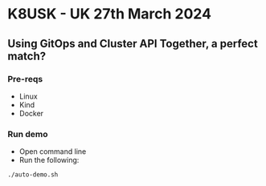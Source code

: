 # K8USK - UK 27th March 2024

## Using GitOps and Cluster API Together, a perfect match?

### Pre-reqs

- Linux
- Kind
- Docker

### Run demo

- Open command line
- Run the following:

```bash
./auto-demo.sh
```
